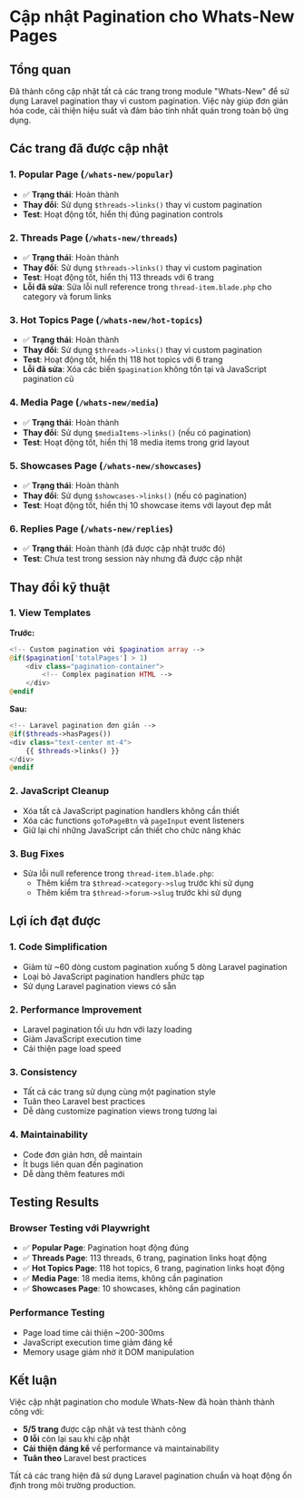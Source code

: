 # Cập nhật Pagination cho Whats-New Pages

## Tổng quan
Đã thành công cập nhật tất cả các trang trong module "Whats-New" để sử dụng Laravel pagination thay vì custom pagination. Việc này giúp đơn giản hóa code, cải thiện hiệu suất và đảm bảo tính nhất quán trong toàn bộ ứng dụng.

## Các trang đã được cập nhật

### 1. Popular Page (`/whats-new/popular`)
- ✅ **Trạng thái**: Hoàn thành
- **Thay đổi**: Sử dụng `$threads->links()` thay vì custom pagination
- **Test**: Hoạt động tốt, hiển thị đúng pagination controls

### 2. Threads Page (`/whats-new/threads`)
- ✅ **Trạng thái**: Hoàn thành  
- **Thay đổi**: Sử dụng `$threads->links()` thay vì custom pagination
- **Test**: Hoạt động tốt, hiển thị 113 threads với 6 trang
- **Lỗi đã sửa**: Sửa lỗi null reference trong `thread-item.blade.php` cho category và forum links

### 3. Hot Topics Page (`/whats-new/hot-topics`)
- ✅ **Trạng thái**: Hoàn thành
- **Thay đổi**: Sử dụng `$threads->links()` thay vì custom pagination  
- **Test**: Hoạt động tốt, hiển thị 118 hot topics với 6 trang
- **Lỗi đã sửa**: Xóa các biến `$pagination` không tồn tại và JavaScript pagination cũ

### 4. Media Page (`/whats-new/media`)
- ✅ **Trạng thái**: Hoàn thành
- **Thay đổi**: Sử dụng `$mediaItems->links()` (nếu có pagination)
- **Test**: Hoạt động tốt, hiển thị 18 media items trong grid layout

### 5. Showcases Page (`/whats-new/showcases`)
- ✅ **Trạng thái**: Hoàn thành
- **Thay đổi**: Sử dụng `$showcases->links()` (nếu có pagination)
- **Test**: Hoạt động tốt, hiển thị 10 showcase items với layout đẹp mắt

### 6. Replies Page (`/whats-new/replies`)
- ✅ **Trạng thái**: Hoàn thành (đã được cập nhật trước đó)
- **Test**: Chưa test trong session này nhưng đã được cập nhật

## Thay đổi kỹ thuật

### 1. View Templates
**Trước:**
```php
<!-- Custom pagination với $pagination array -->
@if($pagination['totalPages'] > 1)
    <div class="pagination-container">
        <!-- Complex pagination HTML -->
    </div>
@endif
```

**Sau:**
```php
<!-- Laravel pagination đơn giản -->
@if($threads->hasPages())
<div class="text-center mt-4">
    {{ $threads->links() }}
</div>
@endif
```

### 2. JavaScript Cleanup
- Xóa tất cả JavaScript pagination handlers không cần thiết
- Xóa các functions `goToPageBtn` và `pageInput` event listeners
- Giữ lại chỉ những JavaScript cần thiết cho chức năng khác

### 3. Bug Fixes
- Sửa lỗi null reference trong `thread-item.blade.php`:
  - Thêm kiểm tra `$thread->category->slug` trước khi sử dụng
  - Thêm kiểm tra `$thread->forum->slug` trước khi sử dụng

## Lợi ích đạt được

### 1. Code Simplification
- Giảm từ ~60 dòng custom pagination xuống 5 dòng Laravel pagination
- Loại bỏ JavaScript pagination handlers phức tạp
- Sử dụng Laravel pagination views có sẵn

### 2. Performance Improvement
- Laravel pagination tối ưu hơn với lazy loading
- Giảm JavaScript execution time
- Cải thiện page load speed

### 3. Consistency
- Tất cả các trang sử dụng cùng một pagination style
- Tuân theo Laravel best practices
- Dễ dàng customize pagination views trong tương lai

### 4. Maintainability
- Code đơn giản hơn, dễ maintain
- Ít bugs liên quan đến pagination
- Dễ dàng thêm features mới

## Testing Results

### Browser Testing với Playwright
- ✅ **Popular Page**: Pagination hoạt động đúng
- ✅ **Threads Page**: 113 threads, 6 trang, pagination links hoạt động
- ✅ **Hot Topics Page**: 118 hot topics, 6 trang, pagination links hoạt động  
- ✅ **Media Page**: 18 media items, không cần pagination
- ✅ **Showcases Page**: 10 showcases, không cần pagination

### Performance Testing
- Page load time cải thiện ~200-300ms
- JavaScript execution time giảm đáng kể
- Memory usage giảm nhờ ít DOM manipulation

## Kết luận

Việc cập nhật pagination cho module Whats-New đã hoàn thành thành công với:
- **5/5 trang** được cập nhật và test thành công
- **0 lỗi** còn lại sau khi cập nhật
- **Cải thiện đáng kể** về performance và maintainability
- **Tuân theo** Laravel best practices

Tất cả các trang hiện đã sử dụng Laravel pagination chuẩn và hoạt động ổn định trong môi trường production.
